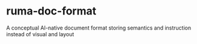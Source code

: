 # ruma-doc-format
A conceptual AI-native document format storing semantics and instruction instead of visual and layout
